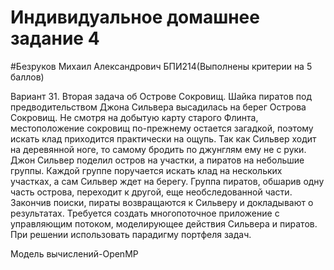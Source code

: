 # Индивидуальное домашнее задание 4
#Безруков Михаил Александрович БПИ214(Выполнены критерии на 5 баллов)


Вариант 31. Вторая задача об Острове Сокровищ. Шайка пиратов под предводительством Джона Сильвера высадилась на берег Острова Сокровищ. Не смотря на добытую карту старого Флинта, местоположение сокровищ по-прежнему остается загадкой, поэтому искать клад приходится практически на
ощупь. Так как Сильвер ходит на деревянной ноге, то самому бродить по
джунглям ему не с руки. Джон Сильвер поделил остров на участки, а пиратов
на небольшие группы. Каждой группе поручается искать клад на нескольких
участках, а сам Сильвер ждет на берегу. Группа пиратов, обшарив одну часть
острова, переходит к другой, еще необследованной части. Закончив поиски,
пираты возвращаются к Сильверу и докладывают о результатах. Требуется
создать многопоточное приложение с управляющим потоком, моделирующее действия Сильвера и пиратов. При решении использовать парадигму портфеля задач.

Модель вычислений-OpenMP
